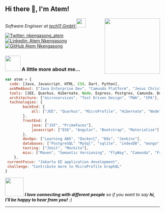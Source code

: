 <h2> Hi there 👋, I'm Atem!</h2>
<img align='right' src="https://camo.githubusercontent.com/62da68eb62b1e5f175f7d1f0191dd89a653d7908feb22d37d4a0ab07365d6791/68747470733a2f2f6d656469612e67697068792e636f6d2f6d656469612f4d3967624264396e6244724f5475314d71782f67697068792e676966" width="180">
<p><em>
Software Engineer at <a href="https://tech11.com/en/">tech11 GmbH </a><img src="https://media.giphy.com/media/WUlplcMpOCEmTGBtBW/giphy.gif" width="30">
</em>
</p>

[![Twitter: nkengasong_atem](https://img.shields.io/twitter/follow/nkengasong_atem?style=social)](https://twitter.com/nkengasong_atem)
[![Linkedin: Atem Nkengasong](https://img.shields.io/badge/-atem_nkengasong-blue?style=flat-square&logo=Linkedin&logoColor=white&link=https://www.linkedin.com/in/atemlefac-nkengasong/)](https://www.linkedin.com/in/atemlefac-nkengasong/)
[![GitHub Atem Nkengasong](https://img.shields.io/github/followers/nkengasongatem?label=follow&style=social)](https://github.com/nkengasongatem)

### <img src="https://media.giphy.com/media/VgCDAzcKvsR6OM0uWg/giphy.gif" width="50"> A little more about me...  

```javascript
var atem = {
  code: [Java, Javascript, HTML, CSS, Dart, Python],
  askMeAbout: ["Java Enterprise Dev", "Camunda Platform", "Jesus Christ"],
  tools: [JEE, Quarkus, Hibernate, Node, Express, Postgres, Camunda, Docker 🐳, AWS],
  architecture: ["microservices", "Test Driven Design", "PWA", "SPA"],
  technologies: {
        backEnd: {
            all: ["JEE", "Quarkus", "MicroProfile", "Hibernate", "Node", "Express", "Dart"],
        },
        frontEnd: {
            java: ["JSF", "PrimeFaces"],
            javascript: ["ES6", "Angular", "Bootstrap", "Materialize"]
        },
        devOps: ["Learning AWS", "Docker🐳", "K8s", "Jenkins"],
        databases: ["PostgreSQL" "MySql", "sqlite", "indexDB", "mongo", "casssandra"],
        testing: ["JUnit", "Mockito"],
        misc: ["Maven", "Semantic Versioning", "FlyWay", "Camunda", "Free Marker"]
    },
 currentFocus: "Jakarta EE application development",
 challenge: "Contribute more to MicroProfile GraphQL"
}
```

<img src="https://media.giphy.com/media/LnQjpWaON8nhr21vNW/giphy.gif" width="60"> <em><b>I love connecting with different people</b> so if you want to say <b>hi, I'll be happy to hear from you!</b> :)</em>

---


<!--
**nkengasongatem/nkengasongatem** is a ✨ _special_ ✨ repository because its `README.md` (this file) appears on your GitHub profile.

Here are some ideas to get you started:

- 🔭 I’m currently working on ...
- 🌱 I’m currently learning ...
- 👯 I’m looking to collaborate on ...
- 🤔 I’m looking for help with ...
- 💬 Ask me about ...
- 📫 How to reach me: ...
- ⚡ Fun fact: ...
-->
